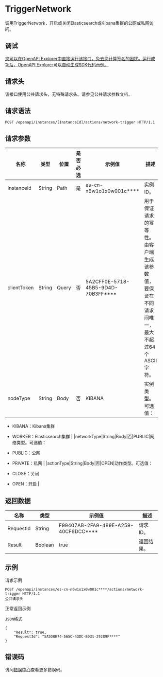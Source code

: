 # TriggerNetwork

调用TriggerNetwork，开启或关闭Elasticsearch或Kibana集群的公网或私网访问。

## 调试

[您可以在OpenAPI Explorer中直接运行该接口，免去您计算签名的困扰。运行成功后，OpenAPI Explorer可以自动生成SDK代码示例。](https://api.aliyun.com/#product=elasticsearch&api=TriggerNetwork&type=ROA&version=2017-06-13)

## 请求头

该接口使用公共请求头，无特殊请求头。请参见公共请求参数文档。

## 请求语法

```
POST /openapi/instances/[InstanceId]/actions/network-trigger HTTP/1.1
```

## 请求参数

|名称|类型|位置|是否必选|示例值|描述|
|--|--|--|----|---|--|
|InstanceId|String|Path|是|es-cn-n6w1o1x0w001c\*\*\*\*|实例ID。 |
|clientToken|String|Query|否|5A2CFF0E-5718-45B5-9D4D-70B3FF\*\*\*\*|用于保证请求的幂等性。由客户端生成该参数值，要保证在不同请求间唯一，最大不超过64个ASCII字符。 |
|nodeType|String|Body|否|KIBANA|实例类型。可选值：

 -   KIBANA：Kibana集群
-   WORKER：Elasticsearch集群 |
|networkType|String|Body|否|PUBLIC|网络类型。可选值：

 -   PUBLIC：公网
-   PRIVATE：私网 |
|actionType|String|Body|否|OPEN|动作类型。可选值：

 -   CLOSE：关闭
-   OPEN：开启 |

## 返回数据

|名称|类型|示例值|描述|
|--|--|---|--|
|RequestId|String|F99407AB-2FA9-489E-A259-40CF6DCC\*\*\*\*|请求ID。 |
|Result|Boolean|true|返回结果。 |

## 示例

请求示例

```
POST /openapi/instances/es-cn-n6w1o1x0w001c****/actions/network-trigger HTTP/1.1
公共请求头
```

正常返回示例

`JSON`格式

```
{
    "Result": true,
    "RequestId": "5A5D8E74-565C-43DC-B031-29289F****"
}
```

## 错误码

访问[错误中心](https://error-center.alibabacloud.com/status/product/elasticsearch)查看更多错误码。

